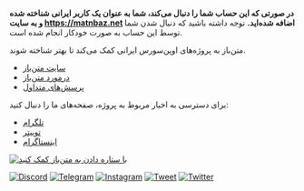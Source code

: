 

**در صورتی که این حساب شما را دنبال می‌کند، شما به عنوان یک کاربر ایرانی شناخته شده و به سایت https://matnbaz.net اضافه شده‌اید.**
توجه داشته باشید که دنبال شدن شما توسط این حساب به صورت خودکار انجام شده است.

متن‌باز به پروژه‌های اوپن‌سورس ایرانی کمک می‌کند تا بهتر شناخته شوند.

- [سایت متن‌باز](https://matnbaz.net)
- [درمورد متن‌باز](https://github.com/matnbaz/matnbaz#readme)
- [پرسش‌های متداول](https://matnbaz.net/faq)

برای دسترسی به اخبار مربوط به پروژه، صفحه‌های ما را دنبال کنید:

- [تلگرام](https://t.me/matnbaz_net)
- [توییتر](https://twitter.com/matnbaz_net)
- [اینستاگرام](https://instagram.com/matnbaz_net)

[<img src="https://github.com/matnbaz/visual/raw/main/star-cta.png" alt="با ستاره دادن به متن‌باز کمک کنید" />](https://github.com/matnbaz/matnbaz)


[![Discord](https://img.shields.io/discord/912032955956871188?label=Discord&logo=discord)](https://discord.com/invite/SNHSYWsKYQ)
[![Telegram](https://img.shields.io/badge/Telegram-Join-26A5E4?logo=telegram)](https://t.me/matnbaz)
[![Instagram](https://img.shields.io/badge/Instagram-Follow-E4405F?logo=instagram)](https://www.instagram.com/matnbaz_net)
[![Tweet](https://img.shields.io/twitter/url?url=https%3A%2F%2Fmatnbaz.net&label=Tweet)](https://twitter.com/intent/tweet?text=%D8%A8%D9%87%20%D9%85%D8%AA%D9%86%E2%80%8C%D8%A8%D8%A7%D8%B2%20%DB%8C%DA%A9%20%D8%B3%D8%B1%DB%8C%20%D8%A8%D8%B2%D9%86%DB%8C%D8%AF.%20%0A&url=matnbaz.net&via=matnbaz)
[![Twitter](https://img.shields.io/twitter/follow/matnbaz?label=Twitter)](https://twitter.com/matnbaz)
